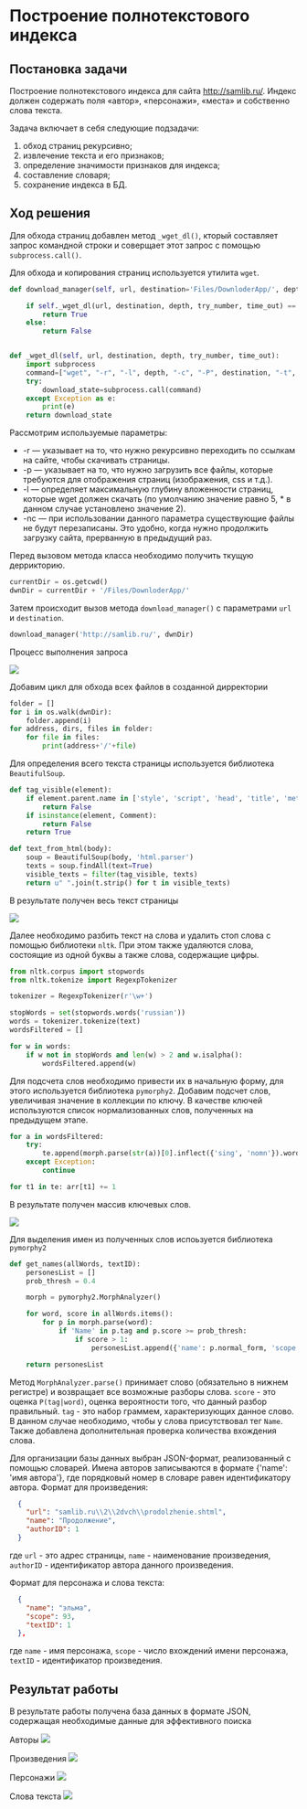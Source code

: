 # Построение полнотекстового индекса

## Постановка задачи

Построение полнотекстового индекса для сайта http://samlib.ru/.
Индекс должен содержать поля «автор», «персонажи», «места» и собственно слова текста.

Задача включает в себя следующие подзадачи:
1.	обход страниц рекурсивно;
2.	извлечение текста и его признаков;
3.	определение значимости признаков для индекса;
4.	составление словаря;
5.	сохранение индекса в БД.

## Ход решения

Для обхода страниц добавлен метод `_wget_dl()`, кторый составляет запрос командной строки и соверщает этот запрос с помощью `subprocess.call()`.

Для обхода и копирования страниц используется утилита `wget`.

```python
def download_manager(self, url, destination='Files/DownloderApp/', depth="1", try_number="10", time_out="60"):

    if self._wget_dl(url, destination, depth, try_number, time_out) == 0:
        return True
    else:
        return False


def _wget_dl(self, url, destination, depth, try_number, time_out):
    import subprocess
    command=["wget", "-r", "-l", depth, "-c", "-P", destination, "-t", try_number, "-T", time_out , url]
    try:
        download_state=subprocess.call(command)
    except Exception as e:
        print(e)
    return download_state
```

Рассмотрим используемые параметры:
* -r	—	указывает на то, что нужно рекурсивно переходить по ссылкам на сайте, чтобы скачивать страницы.
* -p	—	указывает на то, что нужно загрузить все файлы, которые требуются для отображения страниц (изображения, css и т.д.).
* -l	—	определяет максимальную глубину вложенности страниц, которые wget должен скачать (по умолчанию значение равно 5, * в данном случае установлено значение 2).
* -nc	—	при использовании данного параметра существующие файлы не будут перезаписаны. Это удобно, когда нужно продолжить загрузку сайта, прерванную в предыдущий раз.

Перед вызовом метода класса необходимо получить ткущую деррикторию.

```python
currentDir = os.getcwd()
dwnDir = currentDir + '/Files/DownloderApp/'
```

Затем происходит вызов метода `download_manager()` с параметрами `url` и `destination`.

```python
download_manager('http://samlib.ru/', dwnDir)
```

Процесс выполнения запроса

![](img/wgetProcess.png)

Добавим цикл для обхода всех файлов в созданной дирректории

```python
folder = []
for i in os.walk(dwnDir):
    folder.append(i)
for address, dirs, files in folder:
    for file in files:
        print(address+'/'+file)
```

Для определения всего текста страницы используется библиотека `BeautifulSoup`.

```python
def tag_visible(element):
    if element.parent.name in ['style', 'script', 'head', 'title', 'meta', '[document]']:
        return False
    if isinstance(element, Comment):
        return False
    return True
```

```python
def text_from_html(body):
    soup = BeautifulSoup(body, 'html.parser')
    texts = soup.findAll(text=True)
    visible_texts = filter(tag_visible, texts)
    return u" ".join(t.strip() for t in visible_texts)
```

В результате получен весь текст страницы

![](img/bs4res.png)

Далее необходимо разбить текст на слова и удалить стоп слова с помощью библиотеки `nltk`. При этом также удаляются слова, состоящие из одной буквы а также слова, содержащие цифры.

```python
from nltk.corpus import stopwords
from nltk.tokenize import RegexpTokenizer

tokenizer = RegexpTokenizer(r'\w+')

stopWords = set(stopwords.words('russian'))
words = tokenizer.tokenize(text)
wordsFiltered = []

for w in words:
    if w not in stopWords and len(w) > 2 and w.isalpha():
        wordsFiltered.append(w)
```

Для подсчета слов необходимо привести их в начальную форму, для этого используется библиотека `pymorphy2`.
Добавим подсчет слов, увеличивая значение в коллекции по ключу. В качестве ключей используются список нормализованных слов, полученных на предыдущем этапе.

```python
for a in wordsFiltered:
    try:
        te.append(morph.parse(str(a))[0].inflect({'sing', 'nomn'}).word)
    except Exception:
        continue

for t1 in te: arr[t1] += 1
```

В результате получен массив ключевых слов.

![](img/countwrd.png)

Для выделения имен из полученных слов испоьзуется библиотека `pymorphy2`

```python
def get_names(allWords, textID):
    personesList = []
    prob_thresh = 0.4

    morph = pymorphy2.MorphAnalyzer()

    for word, score in allWords.items():
        for p in morph.parse(word):
            if 'Name' in p.tag and p.score >= prob_thresh:
                if score > 1:
                    personesList.append({'name': p.normal_form, 'scope': score, 'textID': textID})

    return personesList
```

Метод `MorphAnalyzer.parse()` принимает слово (обязательно в нижнем регистре) и возвращает все возможные разборы слова.
`score` - это оценка `P(tag|word)`, оценка вероятности того, что данный разбор правильный.
`tag` - это набор граммем, характеризующих данное слово. В данном случае необходимо, чтобы у слова присутствовал тег `Name`.
Также добавлена дополнительная проверка количества вхождения слова.

Для организации базы данных выбран JSON-формат, реализованный с помощью словарей.
Имена авторов записываются в формате {'name': 'имя автора'}, где порядковый номер в словаре равен идентификатору автора.
Формат для произведения:
```json
  {
    "url": "samlib.ru\\2\\2dvch\\prodolzhenie.shtml",
    "name": "Продолжение",
    "authorID": 1
  }
```

где `url` - это адрес страницы,
`name` - наименование произведения,
`authorID` - идентификатор автора данного произведения.

Формат для персонажа и слова текста:
```json
  {
    "name": "эльма",
    "scope": 93,
    "textID": 1
  },
```

где `name` - имя персонажа,
`scope` - число вхождений имени персонажа,
`textID` - идентификатор произведения.


## Результат работы

В результате работы получена база данных в формате JSON, содержащая необходимые данные для эффективного поиска

Авторы
![](img/authors.png)

Произведения
![](img/texts.png)

Персонажи
![](img/persons.png)

Слова текста
![](img/words.png)